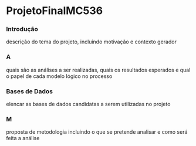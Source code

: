 # ProjetoFinalMC536

### Introdução
descrição do tema do projeto, incluindo motivação e contexto gerador

### A
quais são as análises a ser realizadas, quais os resultados esperados e qual o papel de
cada modelo lógico no processo

### Bases de Dados
elencar as bases de dados candidatas a serem utilizadas no projeto

### M
proposta de metodologia incluindo o que se pretende analisar e como será feita a
análise

